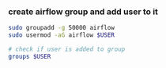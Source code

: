 ### create airflow group and add user to it

```bash
sudo groupadd -g 50000 airflow
sudo usermod -aG airflow $USER

# check if user is added to group
groups $USER
```
